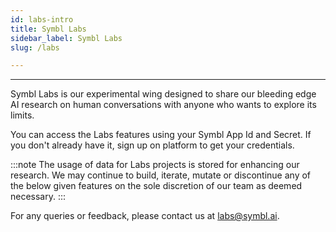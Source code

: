 ```yaml
---
id: labs-intro
title: Symbl Labs
sidebar_label: Symbl Labs
slug: /labs

---
```

---
Symbl Labs is our experimental wing designed to share our bleeding edge AI research on human conversations with anyone who wants to explore its limits.

You can access the Labs features using your Symbl App Id and Secret. If you don't already have it, sign up on platform to get your credentials.

:::note 
The usage of data for Labs projects is stored for enhancing our research. We may continue to build, iterate, mutate or discontinue any of the below given features on the sole discretion of our team as deemed necessary.
:::

For any queries or feedback, please contact us at labs@symbl.ai.